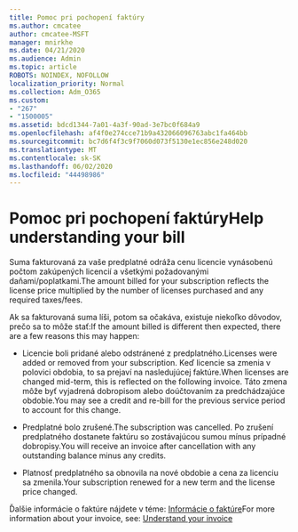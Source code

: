 ```yaml
---
title: Pomoc pri pochopení faktúry
ms.author: cmcatee
author: cmcatee-MSFT
manager: mnirkhe
ms.date: 04/21/2020
ms.audience: Admin
ms.topic: article
ROBOTS: NOINDEX, NOFOLLOW
localization_priority: Normal
ms.collection: Adm_O365
ms.custom:
- "267"
- "1500005"
ms.assetid: bdcd1344-7a01-4a3f-90ad-3e7bc0f684a9
ms.openlocfilehash: af4f0e274cce71b9a432066096763abc1fa464bb
ms.sourcegitcommit: bc7d6f4f3c9f7060d073f5130e1ec856e248d020
ms.translationtype: MT
ms.contentlocale: sk-SK
ms.lasthandoff: 06/02/2020
ms.locfileid: "44498986"
---
```

# <a name="help-understanding-your-bill"></a><span data-ttu-id="e657c-102">Pomoc pri pochopení faktúry</span><span class="sxs-lookup"><span data-stu-id="e657c-102">Help understanding your bill</span></span>

<span data-ttu-id="e657c-103">Suma fakturovaná za vaše predplatné odráža cenu licencie vynásobenú počtom zakúpených licencií a všetkými požadovanými daňami/poplatkami.</span><span class="sxs-lookup"><span data-stu-id="e657c-103">The amount billed for your subscription reflects the license price multiplied by the number of licenses purchased and any required taxes/fees.</span></span>
  
<span data-ttu-id="e657c-104">Ak sa fakturovaná suma líši, potom sa očakáva, existuje niekoľko dôvodov, prečo sa to môže stať:</span><span class="sxs-lookup"><span data-stu-id="e657c-104">If the amount billed is different then expected, there are a few reasons this may happen:</span></span>
  
- <span data-ttu-id="e657c-105">Licencie boli pridané alebo odstránené z predplatného.</span><span class="sxs-lookup"><span data-stu-id="e657c-105">Licenses were added or removed from your subscription.</span></span> <span data-ttu-id="e657c-106">Keď licencie sa zmenia v polovici obdobia, to sa prejaví na nasledujúcej faktúre.</span><span class="sxs-lookup"><span data-stu-id="e657c-106">When licenses are changed mid-term, this is reflected on the following invoice.</span></span> <span data-ttu-id="e657c-107">Táto zmena môže byť vyjadrená dobropisom alebo doúčtovaním za predchádzajúce obdobie.</span><span class="sxs-lookup"><span data-stu-id="e657c-107">You may see a credit and re-bill for the previous service period to account for this change.</span></span>

- <span data-ttu-id="e657c-108">Predplatné bolo zrušené.</span><span class="sxs-lookup"><span data-stu-id="e657c-108">The subscription was cancelled.</span></span> <span data-ttu-id="e657c-109">Po zrušení predplatného dostanete faktúru so zostávajúcou sumou mínus prípadné dobropisy.</span><span class="sxs-lookup"><span data-stu-id="e657c-109">You will receive an invoice after cancellation with any outstanding balance minus any credits.</span></span>

- <span data-ttu-id="e657c-110">Platnosť predplatného sa obnovila na nové obdobie a cena za licenciu sa zmenila.</span><span class="sxs-lookup"><span data-stu-id="e657c-110">Your subscription renewed for a new term and the license price changed.</span></span>

<span data-ttu-id="e657c-111">Ďalšie informácie o faktúre nájdete v téme: [Informácie o faktúre](https://docs.microsoft.com/microsoft-365/commerce/billing-and-payments/understand-your-invoice2)</span><span class="sxs-lookup"><span data-stu-id="e657c-111">For more information about your invoice, see: [Understand your invoice](https://docs.microsoft.com/microsoft-365/commerce/billing-and-payments/understand-your-invoice2)</span></span>
